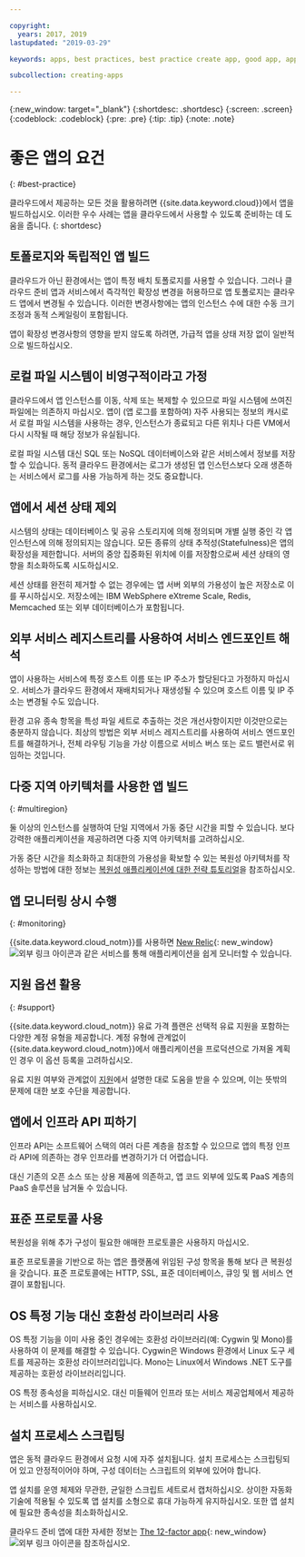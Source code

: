 ```yaml
---

copyright:
  years: 2017, 2019
lastupdated: "2019-03-29"

keywords: apps, best practices, best practice create app, good app, app general, common practice, cloud app help

subcollection: creating-apps

---
```


{:new_window: target="_blank"}
{:shortdesc: .shortdesc}
{:screen: .screen}
{:codeblock: .codeblock}
{:pre: .pre}
{:tip: .tip}
{:note: .note}

# 좋은 앱의 요건
{: #best-practice}

클라우드에서 제공하는 모든 것을 활용하려면 {{site.data.keyword.cloud}}에서 앱을 빌드하십시오. 이러한 우수 사례는 앱을 클라우드에서 사용할 수 있도록 준비하는 데 도움을 줍니다.
{: shortdesc}

## 토폴로지와 독립적인 앱 빌드

클라우드가 아닌 환경에서는 앱이 특정 배치 토폴로지를 사용할 수 있습니다. 그러나 클라우드 준비 앱과 서비스에서 즉각적인 확장성 변경을 허용하므로 앱 토폴로지는 클라우드 앱에서 변경될 수 있습니다. 이러한 변경사항에는 앱의 인스턴스 수에 대한 수동 크기 조정과 동적 스케일링이 포함됩니다.

앱이 확장성 변경사항의 영향을 받지 않도록 하려면, 가급적 앱을 상태 저장 없이 일반적으로 빌드하십시오.

## 로컬 파일 시스템이 비영구적이라고 가정

클라우드에서 앱 인스턴스를 이동, 삭제 또는 복제할 수 있으므로 파일 시스템에 쓰여진 파일에는 의존하지 마십시오. 앱이 (앱 로그를 포함하여) 자주 사용되는 정보의 캐시로서 로컬 파일 시스템을 사용하는 경우, 인스턴스가 종료되고 다른 위치나 다른 VM에서 다시 시작될 때 해당 정보가 유실됩니다.

로컬 파일 시스템 대신 SQL 또는 NoSQL 데이터베이스와 같은 서비스에서 정보를 저장할 수 있습니다. 동적 클라우드 환경에서는 로그가 생성된 앱 인스턴스보다 오래 생존하는 서비스에서 로그를 사용 가능하게 하는 것도 중요합니다.

## 앱에서 세션 상태 제외

시스템의 상태는 데이터베이스 및 공유 스토리지에 의해 정의되며 개별 실행 중인 각 앱 인스턴스에 의해 정의되지는 않습니다. 모든 종류의 상태 추적성(Statefulness)은 앱의 확장성을 제한합니다. 서버의 중앙 집중화된 위치에 이를 저장함으로써 세션 상태의 영향을 최소화하도록 시도하십시오.

세션 상태를 완전히 제거할 수 없는 경우에는 앱 서버 외부의 가용성이 높은 저장소로 이를 푸시하십시오. 저장소에는 IBM WebSphere eXtreme Scale, Redis, Memcached 또는 외부 데이터베이스가 포함됩니다.

## 외부 서비스 레지스트리를 사용하여 서비스 엔드포인트 해석

앱이 사용하는 서비스에 특정 호스트 이름 또는 IP 주소가 할당된다고 가정하지 마십시오. 서비스가 클라우드 환경에서 재배치되거나 재생성될 수 있으며 호스트 이름 및 IP 주소는 변경될 수도 있습니다.

환경 고유 종속 항목을 특성 파일 세트로 추출하는 것은 개선사항이지만 이것만으로는 충분하지 않습니다. 최상의 방법은 외부 서비스 레지스트리를 사용하여 서비스 엔드포인트를 해결하거나, 전체 라우팅 기능을 가상 이름으로 서비스 버스 또는 로드 밸런서로 위임하는 것입니다.

## 다중 지역 아키텍처를 사용한 앱 빌드
{: #multiregion}

둘 이상의 인스턴스를 실행하여 단일 지역에서 가동 중단 시간을 피할 수 있습니다. 보다 강력한 애플리케이션을 제공하려면 다중 지역 아키텍처를 고려하십시오.

가동 중단 시간을 최소화하고 최대한의 가용성을 확보할 수 있는 복원성 아키텍처를 작성하는 방법에 대한 정보는 [복원성 애플리케이션에 대한 전략 튜토리얼](/docs/tutorials?topic=solution-tutorials-strategies-for-resilient-applications)을 참조하십시오.

## 앱 모니터링 상시 수행
{: #monitoring}

{{site.data.keyword.cloud_notm}}를 사용하면 [New Relic](http://newrelic.com/){: new_window} ![외부 링크 아이콘](../icons/launch-glyph.svg "외부 링크 아이콘")과 같은 서비스를 통해 애플리케이션을 쉽게 모니터할 수 있습니다.

## 지원 옵션 활용
{: #support}

{{site.data.keyword.cloud_notm}} 유료 가격 플랜은 선택적 유료 지원을 포함하는 다양한 계정 유형을 제공합니다. 계정 유형에 관계없이 {{site.data.keyword.cloud_notm}}에서 애플리케이션을 프로덕션으로 가져올 계획인 경우 이 옵션 등록을 고려하십시오.

유료 지원 여부와 관계없이 [지원](/docs/get-support?topic=get-support-getting-customer-support)에서 설명한 대로 도움을 받을 수 있으며, 이는 뜻밖의 문제에 대한 보호 수단을 제공합니다.

## 앱에서 인프라 API 피하기

인프라 API는 소프트웨어 스택의 여러 다른 계층을 참조할 수 있으므로 앱의 특정 인프라 API에 의존하는 경우 인프라를 변경하기가 더 어렵습니다.

대신 기존의 오픈 소스 또는 상용 제품에 의존하고, 앱 코드 외부에 있도록 PaaS 계층의 PaaS 솔루션을 남겨둘 수 있습니다.

## 표준 프로토콜 사용

복원성을 위해 추가 구성이 필요한 애매한 프로토콜은 사용하지 마십시오.

표준 프로토콜을 기반으로 하는 앱은 플랫폼에 위임된 구성 항목을 통해 보다 큰 복원성을 갖습니다. 표준 프로토콜에는 HTTP, SSL, 표준 데이터베이스, 큐잉 및 웹 서비스 연결이 포함됩니다.

## OS 특정 기능 대신 호환성 라이브러리 사용

OS 특정 기능을 이미 사용 중인 경우에는 호환성 라이브러리(예: Cygwin 및 Mono)를 사용하여 이 문제를 해결할 수 있습니다. Cygwin은 Windows 환경에서 Linux 도구 세트를 제공하는 호환성 라이브러리입니다. Mono는 Linux에서 Windows .NET 도구를 제공하는 호환성 라이브러리입니다.

OS 특정 종속성을 피하십시오. 대신 미들웨어 인프라 또는 서비스 제공업체에서 제공하는 서비스를 사용하십시오.

## 설치 프로세스 스크립팅

앱은 동적 클라우드 환경에서 요청 시에 자주 설치됩니다. 설치 프로세스는 스크립팅되어 있고 안정적이어야 하며, 구성 데이터는 스크립트의 외부에 있어야 합니다.

앱 설치를 운영 체제와 무관한, 균일한 스크립트 세트로서 캡처하십시오. 상이한 자동화 기술에 적용될 수 있도록 앱 설치를 소형으로 휴대 가능하게 유지하십시오. 또한 앱 설치에 필요한 종속성을 최소화하십시오.

클라우드 준비 앱에 대한 자세한 정보는 [The 12-factor app](http://12factor.net/){: new_window} ![외부 링크 아이콘](../icons/launch-glyph.svg "외부 링크 아이콘")을 참조하십시오.


